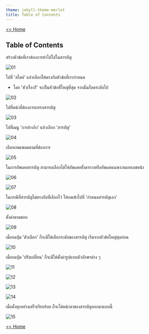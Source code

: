 ```yaml
---
theme: jekyll-theme-merlot
title: Table of Contents
---
```

[<< Home](https://yaikaew.github.io/index.html)

## Table of Contents

สร้างหัวข้อที่เราต้องการทำไปใส่ในสารบัญ

![01](/images/word/table_of_contents/01.png)

ไปที่ 'สไตล์' แล้วเลือกให้ตรงกับหัวข้อที่เรากำหนด

- โดย 'หัวเรื่อง1' จะเป็นหัวข้อที่ใหญ่ที่สุด จากนั้นก็ลดระดับไป

![02](/images/word/table_of_contents/02.png)

ไปที่หน้าที่ต้องการแทรกสารบัญ

![03](/images/word/table_of_contents/03.png)

ไปที่เมนู 'การอ้างอิง' แล้วเลือก 'สารบัญ'

![04](/images/word/table_of_contents/04.png)

เลือกเทมเพลตตามที่ต้องการ

![05](/images/word/table_of_contents/05.png)

ในการอัพเดทสารบัญ สามารถเลือกได้ให้อัพเดททั้งตารางหรืออัพเดทเฉพาะหมายเลขหน้า

![06](/images/word/table_of_contents/06.png)

![07](/images/word/table_of_contents/07.png)

ในกรณีที่สารบัญไม่ตรงกับที่เลือกไว้ ให้กดเข้าไปที่ 'กำหนดสารบัญเอง'

![08](/images/word/table_of_contents/08.png)

ตั้งค่าตามชอบ

![09](/images/word/table_of_contents/09.png)

เมื่อกดปุ่ม 'ตัวเลือก' ก็จะมีให้เลือกระดับของสารบัญ เริ่มจากหัวข้อใหญ่สุดก่อน

![10](/images/word/table_of_contents/10.png)

เมื่อกดปุ่ม 'ปรับเปลี่ยน' ก็จะมีให้ตั้งค่ารูปแบบตัวอักษรต่าง ๆ

![11](/images/word/table_of_contents/11.png)

![12](/images/word/table_of_contents/12.png)

![13](/images/word/table_of_contents/13.png)

![14](/images/word/table_of_contents/14.png)

เมื่อตั้งทุกอย่างเสร็จเรียบร้อย ก็จะได้หน้าตาของสารบัญออกมาแบบนี้

![15](/images/word/table_of_contents/15.png)


[<< Home](https://yaikaew.github.io/index.html)